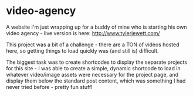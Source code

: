 # video-agency
A website I'm just wrapping up for a buddy of mine who is starting his own video agency - live version is here: http://www.tylerjewett.com/

This project was a bit of a challenge - there are a TON of videos hosted here, so getting things to load quickly was (and still is) difficult.

The biggest task was to create shortcodes to display the separate projects for this site - I was able to create a simple, dynamic shortcode to load in whatever video/image assets were necessary for the project page, and display them below the standard post content, which was something I had never tried before - pretty fun stuff!
